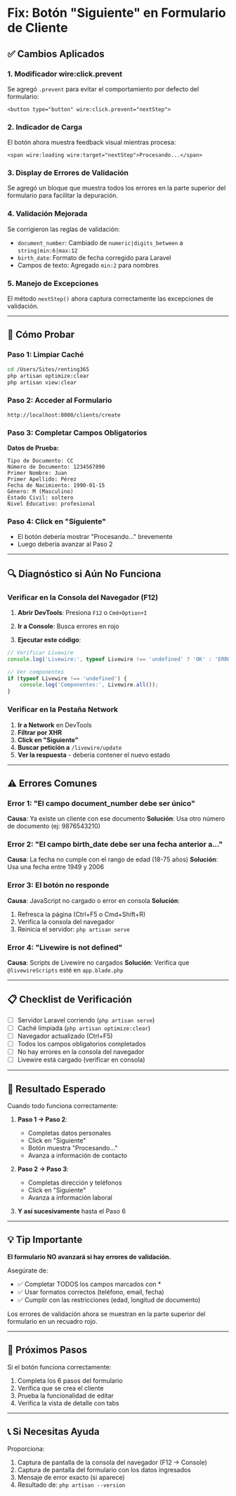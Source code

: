 # Fix: Botón "Siguiente" en Formulario de Cliente

## ✅ Cambios Aplicados

### 1. **Modificador wire:click.prevent**
Se agregó `.prevent` para evitar el comportamiento por defecto del formulario:
```blade
<button type="button" wire:click.prevent="nextStep">
```

### 2. **Indicador de Carga**
El botón ahora muestra feedback visual mientras procesa:
```blade
<span wire:loading wire:target="nextStep">Procesando...</span>
```

### 3. **Display de Errores de Validación**
Se agregó un bloque que muestra todos los errores en la parte superior del formulario para facilitar la depuración.

### 4. **Validación Mejorada**
Se corrigieron las reglas de validación:
- `document_number`: Cambiado de `numeric|digits_between` a `string|min:6|max:12`
- `birth_date`: Formato de fecha corregido para Laravel
- Campos de texto: Agregado `min:2` para nombres

### 5. **Manejo de Excepciones**
El método `nextStep()` ahora captura correctamente las excepciones de validación.

---

## 🧪 Cómo Probar

### Paso 1: Limpiar Caché
```bash
cd /Users/Sites/renting365
php artisan optimize:clear
php artisan view:clear
```

### Paso 2: Acceder al Formulario
```
http://localhost:8000/clients/create
```

### Paso 3: Completar Campos Obligatorios

**Datos de Prueba:**
```
Tipo de Documento: CC
Número de Documento: 1234567890
Primer Nombre: Juan
Primer Apellido: Pérez
Fecha de Nacimiento: 1990-01-15
Género: M (Masculino)
Estado Civil: soltero
Nivel Educativo: profesional
```

### Paso 4: Click en "Siguiente"
- El botón debería mostrar "Procesando..." brevemente
- Luego debería avanzar al Paso 2

---

## 🔍 Diagnóstico si Aún No Funciona

### Verificar en la Consola del Navegador (F12)

1. **Abrir DevTools**: Presiona `F12` o `Cmd+Option+I`

2. **Ir a Console**: Busca errores en rojo

3. **Ejecutar este código**:
```javascript
// Verificar Livewire
console.log('Livewire:', typeof Livewire !== 'undefined' ? 'OK' : 'ERROR');

// Ver componentes
if (typeof Livewire !== 'undefined') {
    console.log('Componentes:', Livewire.all());
}
```

### Verificar en la Pestaña Network

1. **Ir a Network** en DevTools
2. **Filtrar por XHR**
3. **Click en "Siguiente"**
4. **Buscar petición a** `/livewire/update`
5. **Ver la respuesta** - debería contener el nuevo estado

---

## ⚠️ Errores Comunes

### Error 1: "El campo document_number debe ser único"
**Causa**: Ya existe un cliente con ese documento
**Solución**: Usa otro número de documento (ej: 9876543210)

### Error 2: "El campo birth_date debe ser una fecha anterior a..."
**Causa**: La fecha no cumple con el rango de edad (18-75 años)
**Solución**: Usa una fecha entre 1949 y 2006

### Error 3: El botón no responde
**Causa**: JavaScript no cargado o error en consola
**Solución**: 
1. Refresca la página (Ctrl+F5 o Cmd+Shift+R)
2. Verifica la consola del navegador
3. Reinicia el servidor: `php artisan serve`

### Error 4: "Livewire is not defined"
**Causa**: Scripts de Livewire no cargados
**Solución**: Verifica que `@livewireScripts` esté en `app.blade.php`

---

## 📋 Checklist de Verificación

- [ ] Servidor Laravel corriendo (`php artisan serve`)
- [ ] Caché limpiada (`php artisan optimize:clear`)
- [ ] Navegador actualizado (Ctrl+F5)
- [ ] Todos los campos obligatorios completados
- [ ] No hay errores en la consola del navegador
- [ ] Livewire está cargado (verificar en consola)

---

## 🎯 Resultado Esperado

Cuando todo funciona correctamente:

1. **Paso 1 → Paso 2**: 
   - Completas datos personales
   - Click en "Siguiente"
   - Botón muestra "Procesando..."
   - Avanza a información de contacto

2. **Paso 2 → Paso 3**:
   - Completas dirección y teléfonos
   - Click en "Siguiente"
   - Avanza a información laboral

3. **Y así sucesivamente** hasta el Paso 6

---

## 💡 Tip Importante

**El formulario NO avanzará si hay errores de validación.**

Asegúrate de:
- ✅ Completar TODOS los campos marcados con *
- ✅ Usar formatos correctos (teléfono, email, fecha)
- ✅ Cumplir con las restricciones (edad, longitud de documento)

Los errores de validación ahora se muestran en la parte superior del formulario en un recuadro rojo.

---

## 🚀 Próximos Pasos

Si el botón funciona correctamente:
1. Completa los 6 pasos del formulario
2. Verifica que se crea el cliente
3. Prueba la funcionalidad de editar
4. Verifica la vista de detalle con tabs

---

## 📞 Si Necesitas Ayuda

Proporciona:
1. Captura de pantalla de la consola del navegador (F12 → Console)
2. Captura de pantalla del formulario con los datos ingresados
3. Mensaje de error exacto (si aparece)
4. Resultado de: `php artisan --version`

